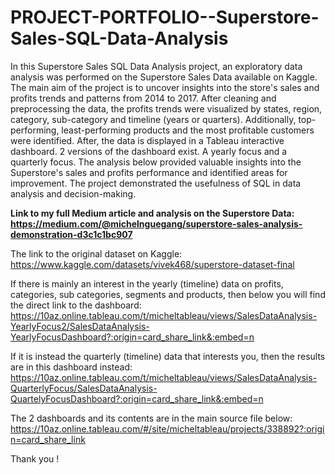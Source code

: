 # PROJECT-PORTFOLIO--Superstore-Sales-SQL-Data-Analysis 

In this Superstore Sales SQL Data Analysis project, an exploratory data analysis was performed on the Superstore Sales Data available on Kaggle. The main aim of the project is to uncover insights into the store's sales and profits trends and patterns from 2014 to 2017. After cleaning and preprocessing the data, the profits trends were visualized by states, region, category, sub-category and timeline (years or quarters). Additionally, top-performing, least-performing products and the most profitable customers were identified. After, the data is displayed in a Tableau interactive dashboard. 2 versions of the dashboard exist. A yearly focus and a quarterly focus. The analysis below provided valuable insights into the Superstore's sales and profits performance and identified areas for improvement. The project demonstrated the usefulness of SQL in data analysis and decision-making. 

**Link to my full Medium article and analysis on the Superstore Data: https://medium.com/@michelnguegang/superstore-sales-analysis-demonstration-d3c1c1bc907**

The link to the original dataset on Kaggle: https://www.kaggle.com/datasets/vivek468/superstore-dataset-final

If there is mainly an interest in the yearly (timeline) data on profits, categories, sub categories, segments and products, then below you will find the direct link to the dashboard: https://10az.online.tableau.com/t/micheltableau/views/SalesDataAnalysis-YearlyFocus2/SalesDataAnalysis-YearlyFocusDashboard?:origin=card_share_link&:embed=n

If it is instead the quarterly (timeline) data that interests you, then the results are in this dashboard instead: https://10az.online.tableau.com/t/micheltableau/views/SalesDataAnalysis-QuarterlyFocus/SalesDataAnalysis-QuartelyFocusDashboard?:origin=card_share_link&:embed=n

The 2 dashboards and its contents are in the main source file below: https://10az.online.tableau.com/#/site/micheltableau/projects/338892?:origin=card_share_link

Thank you !
